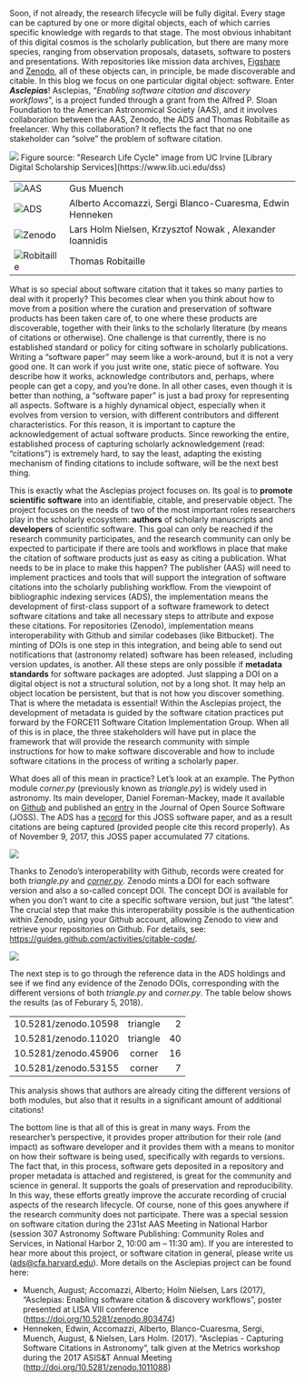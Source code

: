 
Soon, if not already, the research lifecycle will be fully digital. Every stage can be captured by one or more digital objects, each of which carries specific knowledge with regards to that stage. The most obvious inhabitant of this digital cosmos is the scholarly publication, but there are many more species, ranging from observation proposals, datasets, software to posters and presentations. With repositories like mission data archives, [Figshare](https://figshare.com/) and [Zenodo](https://zenodo.org/), all of these objects can, in principle, be made discoverable and citable. In this blog we focus on one particular digital object: software. Enter ***Asclepias***! Asclepias, “*Enabling software citation and discovery workflows*”, is a project funded through a grant from the Alfred P. Sloan Foundation to the American Astronomical Society (AAS), and it involves collaboration between the AAS, Zenodo, the ADS and Thomas Robitaille as freelancer. Why this collaboration? It reflects the fact that no one stakeholder can “solve” the problem of software citation.

<div class="text-center">
    <img class="img-thumbnail" src="{{ site.baseurl }}/blog/images/blog_2018_02_05_lifecycle.jpg" />
    Figure source: "Research Life Cycle" image from UC Irvine [Library Digital Scholarship Services](https://www.lib.uci.edu/dss)
</div>

|         |           | 
| :------------- |:-------------| 
| <img src="{{site.baseurl}}/blog/images/blog_2018_02_05_AAS_logo.png" alt="AAS" class="img-responsive">        | Gus Muench           | 
| <img src="{{site.baseurl}}/blog/images/blog_2018_02_05_ADS_logo.png" alt="ADS" class="img-responsive">      | Alberto Accomazzi, Sergi Blanco-Cuaresma, Edwin Henneken | 
| <img src="{{site.baseurl}}/blog/images/blog_2018_02_05_Zenodo_logo.png" alt="Zenodo" class="img-responsive">      | Lars Holm Nielsen, Krzysztof Nowak , Alexander Ioannidis      |  
| <img src="{{site.baseurl}}/blog/images/blog_2018_02_05_TR_logo.png" alt="Robitaille" class="img-responsive"> | Thomas Robitaille      | 

What is so special about software citation that it takes so many parties to deal with it properly? This becomes clear when you think about how to move from a position where the curation and preservation of software products has been taken care of, to one where these products are discoverable, together with their links to the scholarly literature (by means of citations or otherwise). One challenge is that currently, there is no established standard or policy for citing software in scholarly publications. Writing a “software paper” may seem like a work-around, but it is not a very good one. It can work if you just write one, static piece of software. You describe how it works, acknowledge contributors and, perhaps, where people can get a copy, and you’re done. In all other cases, even though it is better than nothing, a “software paper” is just a bad proxy for representing all aspects. Software is a highly dynamical object, especially when it evolves from version to version, with different contributors and different characteristics. For this reason, it is important to capture the acknowledgement of actual software products. Since reworking the entire, established process of capturing scholarly acknowledgement (read: “citations”) is extremely hard, to say the least, adapting the existing mechanism of finding citations to include software, will be the next best thing. 

This is exactly what the Asclepias project focuses on. Its goal is to **promote scientific software** into an identifiable, citable, and preservable object. The project focuses on the needs of two of the most important roles researchers play in the scholarly ecosystem: **authors** of scholarly manuscripts and **developers** of scientific software. This goal can only be reached if the research community participates, and the research community can only be expected to participate if there are tools and workflows in place that make the citation of software products just as easy as citing a publication. What needs to be in place to make this happen? The publisher (AAS) will need to implement practices and tools that will support the integration of software citations into the scholarly publishing workflow. From the viewpoint of bibliographic indexing services (ADS), the implementation means the development of first-class support of a software framework to detect software citations and take all necessary steps to attribute and expose these citations. For repositories (Zenodo), implementation means interoperability with Github and similar codebases (like Bitbucket). The minting of DOIs is one step in this integration, and being able to send out notifications that (astronomy related) software has been released, including version updates, is another. All these steps are only possible if **metadata standards** for software packages are adopted. Just slapping a DOI on a digital object is not a structural solution, not by a long shot. It may help an object location be persistent, but that is not how you discover something. That is where the metadata is essential! Within the Asclepias project, the development of metadata is guided by the software citation practices put forward by the FORCE11 Software Citation Implementation Group. When all of this is in place, the three stakeholders will have put in place the framework that will provide the research community with simple instructions for how to make software discoverable and how to include software citations in the process of writing a scholarly paper.

What does all of this mean in practice? Let’s look at an example. The Python module *corner.py* (previously known as *triangle.py*) is widely used in astronomy. Its main developer, Daniel Foreman-Mackey, made it available on [Github](https://github.com/dfm/corner.py) and published an [entry](http://joss.theoj.org/papers/10.21105/joss.00024) in the Journal of Open Source Software (JOSS). The ADS has a [record](http://ui.adsabs.harvard.edu/#abs/2016JOSS.2016...24F/abstract) for this JOSS software paper, and as a result citations are being captured (provided people cite this record properly). As of November 9, 2017, this JOSS paper accumulated 77 citations.

<div class="text-center">
    <img class="img-thumbnail" src="{{ site.baseurl }}/blog/images/blog_2018_02_05_JOSS_corner.png" />
</div>

Thanks to Zenodo’s interoperability with Github, records were created for both *triangle.py* and *[corner.py](https://doi.org/10.5281/zenodo.53155)*. Zenodo mints a DOI for each software version and also a so-called concept DOI. The concept DOI is available for when you don’t want to cite a specific software version, but just “the latest”. The crucial step that make this interoperability possible is the authentication within Zenodo, using your Github account, allowing Zenodo to view and retrieve your repositories on Github. For details, see: https://guides.github.com/activities/citable-code/.

<div class="text-center">
    <img class="img-thumbnail" src="{{ site.baseurl }}/blog/images/blog_2018_02_05_zenodo.png" />
</div>

The next step is to go through the reference data in the ADS holdings and see if we find any evidence of the Zenodo DOIs, corresponding with the different versions of both *triangle.py* and *corner.py*. The table below shows the results (as of Feburary 5, 2018).

|        |           |  |
| ------------- |:-------------:| -----:|
| 10.5281/zenodo.10598      | triangle | 2 |
| 10.5281/zenodo.11020      | triangle      |   40 |
| 10.5281/zenodo.45906 | corner      |    16 |
| 10.5281/zenodo.53155 | corner      |    7 |

This analysis shows that authors are already citing the different versions of both modules, but also that it results in a significant amount of additional citations! 

The bottom line is that all of this is great in many ways. From the researcher’s perspective, it provides proper attribution for their role (and impact) as software developer and it provides them with a means to monitor on how their software is being used, specifically with regards to versions. The fact that, in this process, software gets deposited in a repository and proper metadata is attached and registered, is great for the community and science in general. It supports the goals of preservation and reproducibility. In this way, these efforts greatly improve the accurate recording of crucial aspects of the research lifecycle. Of course, none of this goes anywhere if the research community does not participate. There was a special session on software citation during the 231st AAS Meeting in National Harbor (session 307 Astronomy Software Publishing: Community Roles and Services, in National Harbor 2, 10:00 am – 11:30 am). If you are interested to hear more about this project, or software citation in general, please write us ([ads@cfa.harvard.edu](ads@cfa.harvard.edu)). More details on the Asclepias project can be found here: 

* Muench, August; Accomazzi, Alberto; Holm Nielsen, Lars (2017), “Asclepias: Enabling software citation & discovery workflows”, poster presented at LISA VIII conference (https://doi.org/10.5281/zenodo.803474)
* Henneken, Edwin, Accomazzi, Alberto, Blanco-Cuaresma, Sergi, Muench, August, & Nielsen, Lars Holm. (2017). “Asclepias - Capturing Software Citations in Astronomy”, talk given at the Metrics workshop during the 2017 ASIS&T Annual Meeting (http://doi.org/10.5281/zenodo.1011088)
